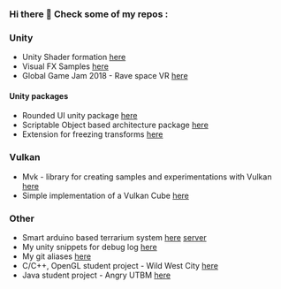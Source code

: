### Hi there 👋 Check some of my repos :

### Unity
- Unity Shader formation [here](https://github.com/raubee/FormationShader)
- Visual FX Samples [here](https://github.com/raubee/VisualFX-Samples)
- Global Game Jam 2018 - Rave space VR [here](https://github.com/raubee/RaveSpace-vr)
#### Unity packages
- Rounded UI unity package [here](https://github.com/raubee/RoundedImage)
- Scriptable Object based architecture package [here](https://github.com/raubee/CoreSO)
- Extension for freezing transforms [here](https://github.com/raubee/TransformExtension)
### Vulkan
 - Mvk - library for creating samples and experimentations with Vulkan [here](https://github.com/raubee/mvk)
 - Simple implementation of a Vulkan Cube [here](https://github.com/raubee/VulkanCube) 
### Other
- Smart arduino based terrarium system [here](https://github.com/raubee/el-caura-terra) [server](https://github.com/raubee/el-caura-terra-server)
- My unity snippets for debug log [here](https://github.com/raubee/unity-vs-snippets) 
- My git aliases [here](https://github.com/raubee/git-aliases)
- C/C++, OpenGL student project - Wild West City [here](https://github.com/raubee/Wild-West-City)
- Java student project - Angry UTBM [here](https://github.com/raubee/angry-utbm)

<!--
**Arzijin/Arzijin** is a ✨ _special_ ✨ repository because its `README.md` (this file) appears on your GitHub profile.

Here are some ideas to get you started:

- 🔭 I’m currently working on ...
- 🌱 I’m currently learning ...
- 👯 I’m looking to collaborate on ...
- 🤔 I’m looking for help with ...
- 💬 Ask me about ...
- 📫 How to reach me: ...
- 😄 Pronouns: ...
- ⚡ Fun fact: ...
-->
